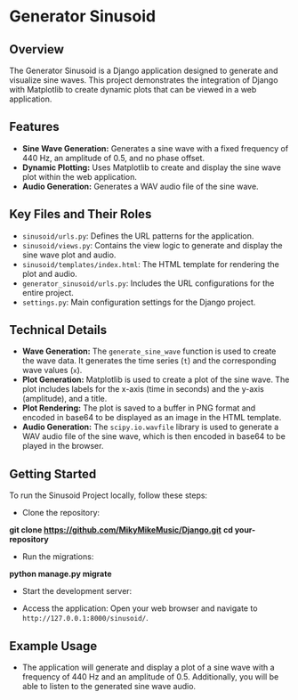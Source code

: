 # Generator Sinusoid

## Overview
The Generator Sinusoid is a Django application designed to generate and visualize sine waves. This project demonstrates the integration of Django with Matplotlib to create dynamic plots that can be viewed in a web application.

## Features
- **Sine Wave Generation:** Generates a sine wave with a fixed frequency of 440 Hz, an amplitude of 0.5, and no phase offset.
- **Dynamic Plotting:** Uses Matplotlib to create and display the sine wave plot within the web application.
- **Audio Generation:** Generates a WAV audio file of the sine wave.

## Key Files and Their Roles
- `sinusoid/urls.py`: Defines the URL patterns for the application.
- `sinusoid/views.py`: Contains the view logic to generate and display the sine wave plot and audio.
- `sinusoid/templates/index.html`: The HTML template for rendering the plot and audio.
- `generator_sinusoid/urls.py`: Includes the URL configurations for the entire project.
- `settings.py`: Main configuration settings for the Django project.

## Technical Details
- **Wave Generation:** The `generate_sine_wave` function is used to create the wave data. It generates the time series (`t`) and the corresponding wave values (`x`).
- **Plot Generation:** Matplotlib is used to create a plot of the sine wave. The plot includes labels for the x-axis (time in seconds) and the y-axis (amplitude), and a title.
- **Plot Rendering:** The plot is saved to a buffer in PNG format and encoded in base64 to be displayed as an image in the HTML template.
- **Audio Generation:** The `scipy.io.wavfile` library is used to generate a WAV audio file of the sine wave, which is then encoded in base64 to be played in the browser.

## Getting Started
To run the Sinusoid Project locally, follow these steps:

- Clone the repository:

**git clone https://github.com/MikyMikeMusic/Django.git**
**cd your-repository**


- Run the migrations:

**python manage.py migrate**

- Start the development server:


- Access the application: Open your web browser and navigate to `http://127.0.0.1:8000/sinusoid/`.

## Example Usage
- The application will generate and display a plot of a sine wave with a frequency of 440 Hz and an amplitude of 0.5. Additionally, you will be able to listen to the generated sine wave audio.

  

  